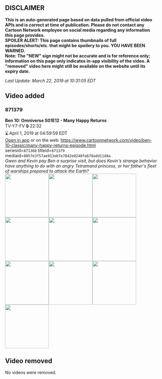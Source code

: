 ## DISCLAIMER
**This is an auto-generated page based on data pulled from official video APIs and is correct at time of publication. Please do not contact any Cartoon Network employee on social media regarding any information this page provides.**  
**SPOILER ALERT: This page contains thumbnails of full episodes/shorts/etc. that might be spoilery to you. YOU HAVE BEEN WARNED.**  
**Note: The "NEW" sign might not be accurate and is for reference only; information on this page only indicates in-app visibility of the video. A "removed" video here might still be available on the website until its expiry date.**  

_Last Update: March 22, 2019 at 10:31:05 EDT_
## Video added
### 871379
**Ben 10: Omniverse S01E12 - Many Happy Returns**  
TV-Y7-FV 🔒 22:32  
⌛ April 1, 2019 at 04:59:59 EDT  
[Open in app](https://tinyurl.com/y6ctyoho) or on the web: https://www.cartoonnetwork.com/video/ben-10-classic/many-happy-returns-episode.html  
seriesid=`871368` titleid=`871379` mediaid=`8057e3f57ae913ebfe7842e0248fe678add1148a`  
_Gwen and Kevin pay Ben a surprise visit, but does Kevin's strange behavior have anything to do with an angry Tetramand princess, or her father's fleet of warships prepared to attack the Earth?_  
<a href="https://s3.amazonaws.com/cartoonorchestrator/871379_001_1280x720.jpg"><img src="https://s3.amazonaws.com/cartoonorchestrator/871379_001_640x360.jpg" height="144px" /></a><a href="https://s3.amazonaws.com/cartoonorchestrator/871379_002_1280x720.jpg"><img src="https://s3.amazonaws.com/cartoonorchestrator/871379_002_640x360.jpg" height="144px" /></a><a href="https://s3.amazonaws.com/cartoonorchestrator/871379_003_1280x720.jpg"><img src="https://s3.amazonaws.com/cartoonorchestrator/871379_003_640x360.jpg" height="144px" /></a><a href="https://s3.amazonaws.com/cartoonorchestrator/871379_004_1280x720.jpg"><img src="https://s3.amazonaws.com/cartoonorchestrator/871379_004_640x360.jpg" height="144px" /></a><a href="https://s3.amazonaws.com/cartoonorchestrator/871379_005_1280x720.jpg"><img src="https://s3.amazonaws.com/cartoonorchestrator/871379_005_640x360.jpg" height="144px" /></a><a href="https://s3.amazonaws.com/cartoonorchestrator/871379_006_1280x720.jpg"><img src="https://s3.amazonaws.com/cartoonorchestrator/871379_006_640x360.jpg" height="144px" /></a><a href="https://s3.amazonaws.com/cartoonorchestrator/871379_007_1280x720.jpg"><img src="https://s3.amazonaws.com/cartoonorchestrator/871379_007_640x360.jpg" height="144px" /></a><a href="https://s3.amazonaws.com/cartoonorchestrator/871379_008_1280x720.jpg"><img src="https://s3.amazonaws.com/cartoonorchestrator/871379_008_640x360.jpg" height="144px" /></a><a href="https://s3.amazonaws.com/cartoonorchestrator/871379_009_1280x720.jpg"><img src="https://s3.amazonaws.com/cartoonorchestrator/871379_009_640x360.jpg" height="144px" /></a><a href="https://s3.amazonaws.com/cartoonorchestrator/871379_010_1280x720.jpg"><img src="https://s3.amazonaws.com/cartoonorchestrator/871379_010_640x360.jpg" height="144px" /></a>
## Video removed
No videos were removed.
